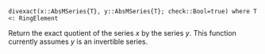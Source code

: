 ```
divexact(x::AbsMSeries{T}, y::AbsMSeries{T}; check::Bool=true) where T <: RingElement
```

Return the exact quotient of the series $x$ by the series $y$. This function currently assumes $y$ is an invertible series.
